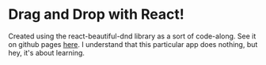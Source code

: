 # Drag and Drop with React!

Created using the react-beautiful-dnd library as a sort of code-along. See it on github pages [here](http://sharmarajdaksh.github.io/react-kanban-drag-and-drop). I understand that this particular app does nothing, but hey, it's about learning.
